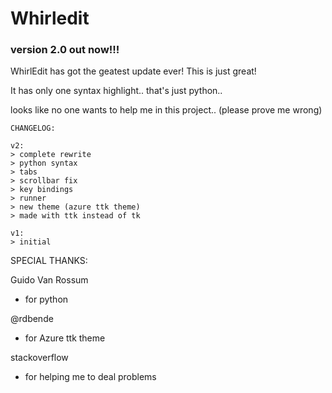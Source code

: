 # Whirledit

### version 2.0 out now!!!

 WhirlEdit has got the geatest update ever!
 This is just great!
 
 It has only one syntax highlight.. that's just python..
 
looks like no one wants to help me in this project.. (please prove me wrong)

```
CHANGELOG:

v2:
> complete rewrite
> python syntax
> tabs
> scrollbar fix
> key bindings
> runner
> new theme (azure ttk theme)
> made with ttk instead of tk

v1:
> initial
```

SPECIAL THANKS:

Guido Van Rossum
- for python

@rdbende
- for Azure ttk theme

stackoverflow
- for helping me to deal problems
